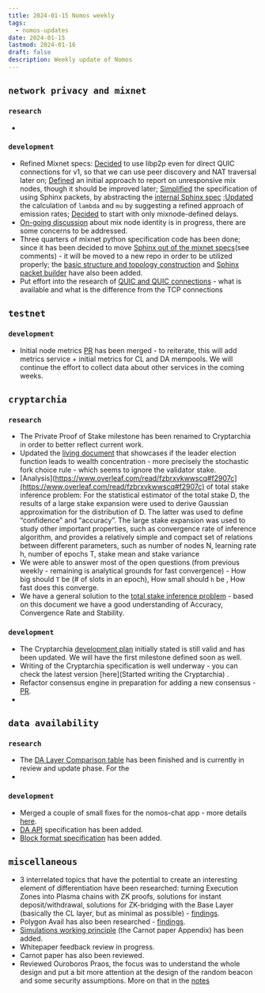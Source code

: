 ```yaml
---
title: 2024-01-15 Nomos weekly
tags:
  - nomos-updates
date: 2024-01-15
lastmod: 2024-01-16
draft: false
description: Weekly update of Nomos
---
```

## `network privacy and mixnet`

### `research`

- 
### `development`

- Refined Mixnet specs: [Decided](https://www.notion.so/Mixnet-Specification-807b624444a54a4b88afa1cc80e100c2?pvs=4#8113c6871a8c4bdc8ae469f8fd96c061) to use libp2p even for direct QUIC connections for v1, so that we can use peer discovery and NAT traversal later on; [Defined](https://www.notion.so/Mixnet-Specification-807b624444a54a4b88afa1cc80e100c2?pvs=4#7cefe07a3ac04af091a5a8945d11067a) an initial approach to report on unresponsive mix nodes, though it should be improved later; [Simplified](https://www.notion.so/Mixnet-Specification-807b624444a54a4b88afa1cc80e100c2?pvs=4#df9f03a808134ae19c085ca40b82161c) the specification of using Sphinx packets, by abstracting the [internal Sphinx spec](https://www.notion.so/Sphinx-Packet-Specification-1c96e0e8aa8a4241ae9c1417c67714b7) ;[Updated](https://www.notion.so/Mixnet-Specification-807b624444a54a4b88afa1cc80e100c2?pvs=4#67865a813ab8466987ed54cf92eb86cb) the calculation of `lambda` and `mu` by suggesting a refined approach of emission rates; [Decided](https://www.notion.so/Mixnet-Specification-807b624444a54a4b88afa1cc80e100c2?pvs=4#15ccbb03a44f42658ea67a33527ecea2) to start with only mixnode-defined delays.
- [On-going discussion](https://www.notion.so/Mixnet-Specification-807b624444a54a4b88afa1cc80e100c2?d=6958059d06c14f6e847acd9d2eb8dfbb&pvs=4#96f2967aafca4269bc183e0dea59d193) about mix node identity is in progress, there are some concerns to be addressed.
- Three quarters of mixnet python specification code has been done; since it has been decided to move [Sphinx out of the mixnet specs](https://github.com/logos-co/nomos-specs/pull/46)(see comments) - it will be moved to a new repo in order to be utilized properly; the [basic structure and topology construction](https://github.com/logos-co/nomos-specs/pull/44) and [Sphinx packet builder](https://github.com/logos-co/nomos-specs/pull/47) have also been added.
- Put effort into the research of [QUIC and QUIC connections](https://www.notion.so/QUIC-and-QUIC-connections-management-bd7974e3a9914b8d819fd50e6f6a6410) - what is available and what is the difference from the TCP connections
## `testnet`

### `development`

- Initial node metrics [PR](https://github.com/logos-co/nomos-node/pull/522) has been merged - to reiterate, this will add metrics service + initial metrics for CL and DA mempools. We will continue the effort to collect data about other services in the coming weeks.

## `cryptarchia`

### `research`

- The Private Proof of Stake milestone has been renamed to Cryptarchia in order to better reflect current work.
- Updated the [living document](https://www.notion.so/Does-Crypsinous-Leader-Election-Function-lead-to-wealth-concentration-in-PoS-b81f07a791b745438443f51f00ac258f?pvs=4#1df422f6cc204cb8b362f41cda260b8b) that showcases if the leader election function leads to wealth concentration - more precisely the stochastic fork choice rule - which seems to ignore the validator stake.
- [Analysis](https://www.overleaf.com/read/fzbrxvkwwscq#f2907c](https://www.overleaf.com/read/fzbrxvkwwscq#f2907c) of total stake inference problem: For the statistical estimator of the total stake D, the results of a large stake expansion were used to derive Gaussian approximation for the distribution of D. The latter was used to define “confidence” and “accuracy”. The large stake expansion was used to study other important properties, such as convergence rate of inference algorithm, and provides a relatively simple and compact set of relations between different parameters, such as number of nodes N, learning rate h, number of epochs T, stake mean and stake variance
- We were able to answer most of the open questions (from previous weekly - remaining is analytical grounds for fast convergence) - How big should `T` be (# of slots in an epoch), How small should `h` be , How fast does this converge.
- We have a general solution to the [total stake inference problem](https://www.notion.so/Lottery-Function-65f5ed5522b64c36b625652023318d88?pvs=4#7978b9a3f3964c3b9751b2644875506e) - based on this document we have a good understanding of Accuracy, Convergence Rate and Stability.

### `development`

- The Cryptarchia [development plan](https://www.notion.so/Crypsinous-planning-f18ea790291141bea19b496c1f59b28c) initially stated is still valid and has been updated. We will have the first milestone defined soon as well.
- Writing of the Cryptarchia specification is well underway - you can check the latest version [here](Started writing the Cryptarchia) .
- Refactor consensus engine in preparation for adding a new consensus - [PR](https://github.com/logos-co/nomos-node/pull/556).
- 

## `data availability`

### `research`

- The [DA Layer Comparison table](https://www.notion.so/DA-Layer-Comparison-Table-5848811f0af042e2b24c10d3cea9b0a8) has been finished and is currently in review and update phase. For the 
- 

### `development`

- Merged a couple of small fixes for the nomos-chat app - more details [here](https://github.com/logos-co/nomos-node/pull/555).
- [DA API](https://www.notion.so/DA-Api-specification-83000d9c2f3f45b586cd55c5c195cce5) specification has been added.
- [Block format specification](https://www.notion.so/Block-Format-Specification-10c4cfef8b8946b8a54344cf97b16938) has been added.

## `miscellaneous`

- 3 interrelated topics that have the potential to create an interesting element of differentiation have been researched: turning Execution Zones into Plasma chains with ZK proofs, solutions for instant deposit/withdrawal, solutions for ZK-bridging with the Base Layer (basically the CL layer, but as minimal as possible) - [findings](https://www.notion.so/Plasma-ca4bfeb776e240859f954e8511103111).
- Polygon Avail has also been researched - [findings](https://www.notion.so/Polygon-Avail-bc5bfbbf78c74b9aba6d4500d961ef03).
- [Simulations working principle](https://www.notion.so/Simulations-working-principle-Carnot-paper-Appendix-c83740646adf4dd58e6b3212f7c1b666) (the Carnot paper Appendix) has been added.
- Whitepaper feedback review in progress.
- Carnot paper has also been reviewed.
- Reviewed Ouroboros Praos, the focus was to understand the whole design and put a bit more attention at the design of the random beacon and some security assumptions. More on that in the [notes](https://www.notion.so/Ouroboros-Family-8cd7285459f640b088716905ab03474f)

